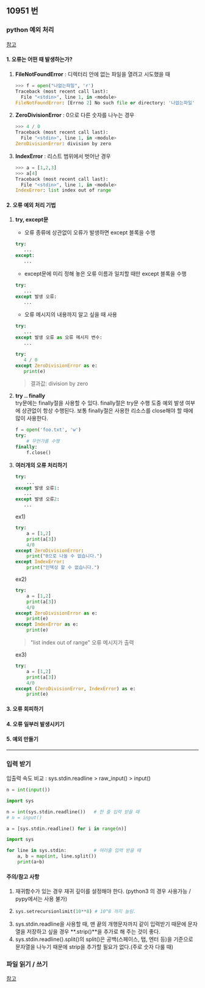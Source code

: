 ## 10951 번
### python 예외 처리
[참고](https://wikidocs.net/30#_1)
#### 1. 오류는 어떤 때 발생하는가?
1. **FileNotFoundError** : 디렉터리 안에 없는 파일을 열려고 시도했을 때
    ```python
    >>> f = open("나없는파일", 'r')
    Traceback (most recent call last):
      File "<stdin>", line 1, in <module>
    FileNotFoundError: [Errno 2] No such file or directory: '나없는파일'
    ```
2. **ZeroDivisionError** : 0으로 다른 숫자를 나누는 경우
    ```python
    >>> 4 / 0
    Traceback (most recent call last):
      File "<stdin>", line 1, in <module>
    ZeroDivisionError: division by zero
    ```
3. **IndexError** : 리스트 범위에서 벗어난 경우
    ```python
    >>> a = [1,2,3]
    >>> a[4]
    Traceback (most recent call last):
      File "<stdin>", line 1, in <module>
    IndexError: list index out of range
    ```

#### 2. 오류 예외 처리 기법
1. **try, except문**
    - 오류 종류에 상관없이 오류가 발생하면 except 블록을 수행
    ```python
    try:
       ...
    except:
       ...
    ```
    - except문에 미리 정해 놓은 오류 이름과 일치할 때만 except 블록을 수행
    ```python
    try:
       ...
    except 발생 오류:
       ...
    ```
    - 오류 메시지의 내용까지 알고 싶을 때 사용
    ```python
    try:
       ...
    except 발생 오류 as 오류 메시지 변수:
       ...
    ```
    ```python
    try:
       4 / 0
    except ZeroDivisionError as e:
       print(e)
    ```
    > 결과값: division by zero  
2. **try .. finally**  
    try문에는 finally절을 사용할 수 있다. finally절은 try문 수행 도중 예외 발생 여부에 상관없이 항상 수행된다. 
    보통 finally절은 사용한 리소스를 close해야 할 때에 많이 사용한다.
    ```python
    f = open('foo.txt', 'w')
    try:
        # 무언가를 수행
    finally:
        f.close()
    ```
3. **여러개의 오류 처리하기**
    ```python
    try:
        ...
    except 발생 오류1:
       ... 
    except 발생 오류2:
       ...
    ```
    ex1)
    ```python
    try:
        a = [1,2]
        print(a[3])
        4/0
    except ZeroDivisionError:
        print("0으로 나눌 수 없습니다.")
    except IndexError:
        print("인덱싱 할 수 없습니다.")
    ```
    ex2)
    ```python
    try:
        a = [1,2]
        print(a[3])
        4/0
    except ZeroDivisionError as e:
        print(e)
    except IndexError as e:
        print(e)
    ```
    > "list index out of range" 오류 메시지가 출력  

    ex3)
    ```python
    try:
        a = [1,2]
        print(a[3])
        4/0
    except (ZeroDivisionError, IndexError) as e:
        print(e)
    ```
   
#### 3. 오류 회피하기
#### 4. 오류 일부러 발생시키기
#### 5. 예외 만들기

---
### 입력 받기
입출력 속도 비교 : sys.stdin.readline > raw_input() > input()  

```python
n = int(input())
```
```python
import sys

n = int(sys.stdin.readline())   # 한 줄 입력 받을 때
# n = input()

a = [sys.stdin.readline() for i in range(n)]
```
```python
import sys

for line in sys.stdin:          # 여러줄 입력 받을 때
    a, b = map(int, line.split())
    print(a+b)
```
#### 주의/참고 사항
1. 재귀함수가 있는 경우 재귀 깊이를 설정해야 한다. (python3 의 경우 사용가능 / pypy에서는 사용 불가)
2. ```python
   sys.setrecursionlimit(10**8) # 10^8 까지 늘림.
   ```
3. sys.stdin.readline을 사용할 때, 맨 끝의 개행문자까지 같이 입력받기 때문에 문자열을 저장하고 싶을 경우 **.strip()**을 추가로 해 주는 것이 좋다.
4. sys.stdin.readline().split()의 split()은  공백(스페이스, 탭, 엔터 등)을 기준으로 문자열을 나누기 때문에 strip을 추가할 필요가 없다.(주로 숫자 다룰 때)

### 파일 읽기 / 쓰기
[참고](https://infinitt.tistory.com/26)